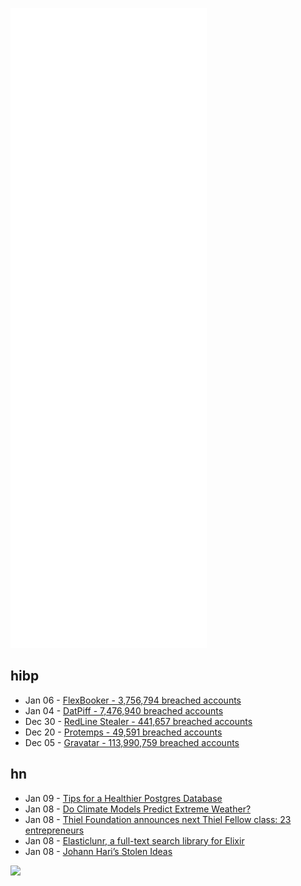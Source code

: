 ![Metrics](https://raw.githubusercontent.com/phixion/phixion/master/metrics.svg)

## hibp

<!--
for https://github.com/phixion/phixion/blob/main/.github/workflows/feeds.yml
-->
<!--START_SECTION:haveibeenpwnd-->
- Jan 06 - [FlexBooker - 3,756,794 breached accounts](https://haveibeenpwned.com/PwnedWebsites#FlexBooker)
- Jan 04 - [DatPiff - 7,476,940 breached accounts](https://haveibeenpwned.com/PwnedWebsites#DatPiff)
- Dec 30 - [RedLine Stealer - 441,657 breached accounts](https://haveibeenpwned.com/PwnedWebsites#RedLineStealer)
- Dec 20 - [Protemps - 49,591 breached accounts](https://haveibeenpwned.com/PwnedWebsites#Protemps)
- Dec 05 - [Gravatar - 113,990,759 breached accounts](https://haveibeenpwned.com/PwnedWebsites#Gravatar)
<!--END_SECTION:haveibeenpwnd-->

## hn

<!--
for https://github.com/phixion/phixion/blob/main/.github/workflows/feeds.yml
-->
<!--START_SECTION:hn-->
- Jan 09 - [Tips for a Healthier Postgres Database](https://blog.crunchydata.com/blog/five-tips-for-a-healthier-postgres-database-in-the-new-year)
- Jan 08 - [Do Climate Models Predict Extreme Weather?](http://backreaction.blogspot.com/2022/01/do-climate-models-predict-extreme.html)
- Jan 08 - [Thiel Foundation announces next Thiel Fellow class: 23 entrepreneurs](https://www.businesswire.com/news/home/20220106005089/en/Thiel-Foundation-Announces-Next-Thiel-Fellow-Class)
- Jan 08 - [Elasticlunr, a full-text search library for Elixir](https://atandarash.me/blog/introduction-to-elasticlunr)
- Jan 08 - [Johann Hari’s Stolen Ideas](https://unherd.com/2022/01/johann-haris-stolen-ideas/)
<!--END_SECTION:hn-->

<!--
for https://yhype.me
-->
![](https://hit.yhype.me/github/profile?user_id=13013670)
